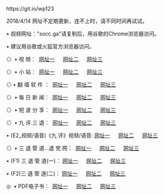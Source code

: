 <p>https://git.io/wp123<p>
<p>2018/4/14 网址不定期更新，连不上时，请不同时间再试试。
<p>• 视频网址："socc.ga"请复制后，用谷歌的Chrome浏览器访问。
<p>• 建议用谷歌或火狐官方浏览器访问。
<p>◎  • 视 频： 
<a href="http://co.auraria.org/tv/" target="_blank">网址一</a> 　 
<a href="http://hc.hatenboer.org/9018.html" target="_blank">网址二</a> 　 
<a href="http://hc.hatenboer.org/9449.html" target="_blank">网址三</a></p>
<p>◎ </span>  •  小 站：  
<a href="http://co.auraria.org/index.html" target="_blank">网址一</a> 　 
<a href="http://hc.hatenboer.org/index.html" target="_blank">网址二</a> 　 
<a href="http://hc.hatenboer.org/read/" target="_blank">网址三</a></p>
<p>◎  • 翻 墙 软 件 ：  
<a href="http://co.auraria.org/ff/" target="_blank">网址一</a> 　 
<a href="http://hc.hatenboer.org/s/read/a1_nd.html" target="_blank">网址二</a> 　 
<a href="http://hc.hatenboer.org/ff/index.html" target="_blank">网址三</a></p>
<p>◎ </span>  • 每 日 新 闻：  
<a href="http://co.auraria.org/day/" target="_blank">网址一</a> 　 
<a href="http://hc.hatenboer.org/day/" target="_blank">网址二</a> 　 
<a href="http://hc.hatenboer.org/day/index.html" target="_blank">网址三</a></p>
<p>◎ </span>  • 短 波 分 享：  
<a href="http://co.auraria.org/h/" target="_blank">网址一</a> 　 
<a href="http://hc.hatenboer.org/h/" target="_blank">网址二</a> 　 
<a href="http://hc.hatenboer.org/h/index.html" target="_blank">网址三</a></p>
<p>◎   • 九 评.三 退：  
<a href="http://co.auraria.org/t/" target="_blank">网址一</a> 　 
<a href="http://hc.hatenboer.org/v2/index.html" target="_blank">网址二</a> 　 
<a href="http://hc.hatenboer.org/tt/index.html" target="_blank">网址三</a> 　</p>
<p>  • (E2_视频/语音)《九 评》视频/语音: 
<a href="http://hc.hatenboer.org/7738.html" target="_blank">网址一</a> 　 
<a href="http://hc.hatenboer.org/7614.html" target="_blank">网址二</a> 　 
<a href="http://hc.hatenboer.org/7633.html" target="_blank">网址三</a></p>
<p>◎   • 三 退 管 道...退 党 网：  
<a href="http://co.auraria.org/go/td1.html" target="_blank">网址一</a> 　 
<a href="http://hc.hatenboer.org/go/td2.html" target="_blank">网址二</a> 　 
<a href="http://hc.hatenboer.org/go/td3.html" target="_blank">网址三</a></p>
<p>  • (F1) 三 退 管 道(一)： 
<a href="http://co.auraria.org/dd/" target="_blank">网址一</a> 　 
<a href="http://hc.hatenboer.org/s/read/a1_tdx.html" target="_blank">网址二</a> 　 
<a href="http://hc.hatenboer.org/dd/" target="_blank">网址三</a></p>
<p>  • (F2)三 退 管 道(二)： 
<a href="http://hc.hatenboer.org/d/" target="_blank">网址一</a> 　 
<a href="http://co.auraria.org/d/index.html" target="_blank">网址二</a> 　 
<a href="http://hc.hatenboer.org/d/" target="_blank">网址三</a></p>
<p>◎   • PDF电子书：  
<a href="http://co.auraria.org/p/" target="_blank">网址一</a> 　 
<a href="http://hc.hatenboer.org/p/index.html" target="_blank">网址二</a> 　 
<a href="http://hc.hatenboer.org/p/" target="_blank">网址三</a></p>
